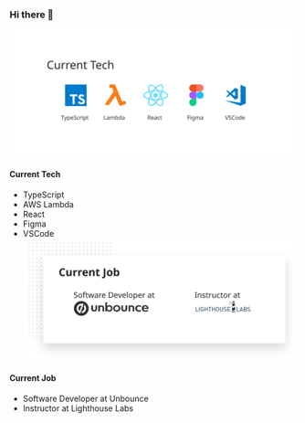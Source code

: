 ### Hi there 👋
![My Current Tech](https://github.com/noahub/noahub/blob/master/current_tech1.svg)
#### Current Tech
- TypeScript
- AWS Lambda
- React
- Figma
- VSCode
![My Current Job](https://github.com/noahub/noahub/blob/master/current_job.svg)
#### Current Job
- Software Developer at Unbounce
- Instructor at Lighthouse Labs
<!--
**noahub/noahub** is a ✨ _special_ ✨ repository because its `README.md` (this file) appears on your GitHub profile.

Here are some ideas to get you started:

- 🔭 I’m currently working on ...
- 🌱 I’m currently learning ...
- 👯 I’m looking to collaborate on ...
- 🤔 I’m looking for help with ...
- 💬 Ask me about ...
- 📫 How to reach me: ...
- 😄 Pronouns: ...
- ⚡ Fun fact: ...
-->
